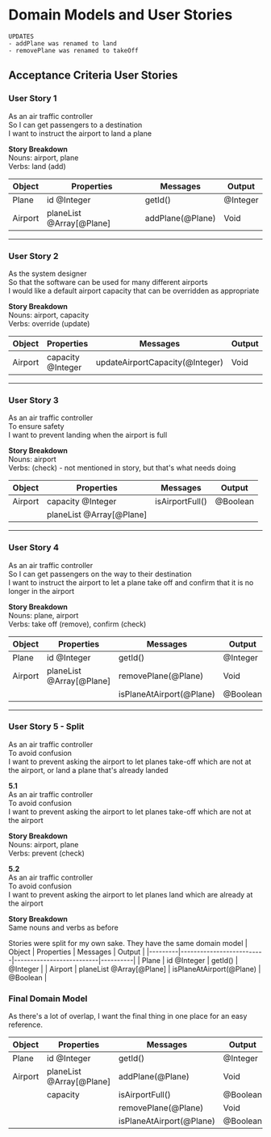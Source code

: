 # Domain Models and User Stories

```
UPDATES
- addPlane was renamed to land
- removePlane was renamed to takeOff
```

## Acceptance Criteria User Stories

### **User Story 1**
As an air traffic controller   
So I can get passengers to a destination  
I want to instruct the airport to land a plane

**Story Breakdown**  
Nouns: airport, plane  
Verbs: land (add)

| Object  | Properties               | Messages         | Output   |
|---------|--------------------------|------------------|----------|
| Plane   | id @Integer              | getId()          | @Integer |
| Airport | planeList @Array[@Plane] | addPlane(@Plane) | Void     |

---

### **User Story 2**
As the system designer  
So that the software can be used for many different airports  
I would like a default airport capacity that can be overridden as appropriate  

**Story Breakdown**  
Nouns: airport, capacity  
Verbs: override (update)  

| Object  | Properties        | Messages                        | Output |
|---------|-------------------|---------------------------------|--------|
| Airport | capacity @Integer | updateAirportCapacity(@Integer) | Void   |

---

### **User Story 3**
As an air traffic controller  
To ensure safety  
I want to prevent landing when the airport is full  

**Story Breakdown**  
Nouns: airport  
Verbs: (check) - not mentioned in story, but that's what needs doing  

| Object  | Properties               | Messages        | Output   |
|---------|--------------------------|-----------------|----------|
| Airport | capacity @Integer        | isAirportFull() | @Boolean |
|         | planeList @Array[@Plane] |                 |          |

---

### **User Story 4**
As an air traffic controller  
So I can get passengers on the way to their destination  
I want to instruct the airport to let a plane take off and confirm that it is no longer in the airport  

**Story Breakdown**  
Nouns: plane, airport  
Verbs: take off (remove), confirm (check)  

| Object  | Properties               | Messages                 | Output   |
|---------|--------------------------|--------------------------|----------|
| Plane   | id @Integer              | getId()                  | @Integer |
| Airport | planeList @Array[@Plane] | removePlane(@Plane)      | Void     |
|         |                          | isPlaneAtAirport(@Plane) | @Boolean |

---

### **User Story 5 - Split**
As an air traffic controller  
To avoid confusion  
I want to prevent asking the airport to let planes take-off which are not at the airport, or land a plane that's already landed  

**5.1**  
As an air traffic controller  
To avoid confusion  
I want to prevent asking the airport to let planes take-off which are not at the airport  

**Story Breakdown**  
Nouns: airport, plane  
Verbs: prevent (check)  

**5.2**  
As an air traffic controller  
To avoid confusion  
I want to prevent asking the airport to let planes land which are already at the airport  

**Story Breakdown**  
Same nouns and verbs as before  

Stories were split for my own sake. They have the same domain model
| Object  | Properties               | Messages                 | Output   |
|---------|--------------------------|--------------------------|----------|
| Plane   | id @Integer              | getId()                  | @Integer |
| Airport | planeList @Array[@Plane] | isPlaneAtAirport(@Plane) | @Boolean |


### **Final Domain Model**
As there's a lot of overlap, I want the final thing in one place for an easy reference.

| Object  | Properties               | Messages                 | Output   |
|---------|--------------------------|--------------------------|----------|
| Plane   | id @Integer              | getId()                  | @Integer |
| Airport | planeList @Array[@Plane] | addPlane(@Plane)         | Void     |
|         | capacity                 | isAirportFull()          | @Boolean |
|         |                          | removePlane(@Plane)      | Void     |
|         |                          | isPlaneAtAirport(@Plane) | @Boolean |
